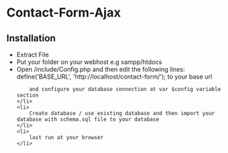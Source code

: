 Contact-Form-Ajax
=================
<h2> Installation </h2>
<ul>
	<li>Extract File</li>
	<li>Put your folder on your webhost e.g xampp/htdocs</li>
	<li>Open /include/Config.php
		and then edit the following lines:
		define('BASE_URL', 'http://localhost/contact-form/'); 
		to your base url
		
		and configure your database connection at var $config variable section
	</li>
	<li>
		Create database / use existing database and then import your database with schema.sql file to your database
	</li>
	<li>
		last run at your browser
	</li>
</li>
